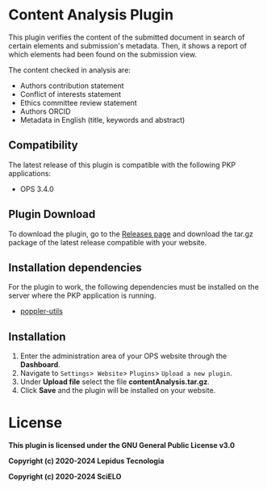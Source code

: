# Content Analysis Plugin 

This plugin verifies the content of the submitted document in search of certain elements and submission's metadata. Then, it shows a report of which elements had been found on the submission view.

The content checked in analysis are:
* Authors contribution statement
* Conflict of interests statement
* Ethics committee review statement
* Authors ORCID
* Metadata in English (title, keywords and abstract)

## Compatibility

The latest release of this plugin is compatible with the following PKP applications:

* OPS 3.4.0

## Plugin Download

To download the plugin, go to the [Releases page](https://github.com/lepidus/contentAnalysis/releases) and download the tar.gz package of the latest release compatible with your website.

## Installation dependencies 
For the plugin to work, the following dependencies must be installed on the server where the PKP application is running.

* [poppler-utils](https://poppler.freedesktop.org/)
## Installation

1. Enter the administration area of ​​your OPS website through the __Dashboard__.
2. Navigate to `Settings`>` Website`> `Plugins`> `Upload a new plugin`.
3. Under __Upload file__ select the file __contentAnalysis.tar.gz__.
4. Click __Save__ and the plugin will be installed on your website.


# License
__This plugin is licensed under the GNU General Public License v3.0__

__Copyright (c) 2020-2024 Lepidus Tecnologia__

__Copyright (c) 2020-2024 SciELO__
